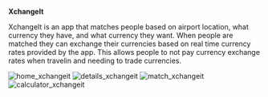 **XchangeIt**

XchangeIt is an app that matches people based on airport location, what currency they have, and what currency they want. When people are matched they can exchange their currencies based on real time currency rates provided by the app. This allows people to not pay currency exchange rates when travelin and needing to trade currencies.

![home_xchangeit](https://cloud.githubusercontent.com/assets/13628228/17156648/b8742ad8-533f-11e6-8d0b-e793e63299ad.png) ![details_xchangeit](https://cloud.githubusercontent.com/assets/13628228/17156652/bd0b89ec-533f-11e6-8cf4-bf16279f916e.png) ![match_xchangeit](https://cloud.githubusercontent.com/assets/13628228/17156655/c023a7ea-533f-11e6-9ef7-96a89d1ed2cc.png) ![calculator_xchangeit](https://cloud.githubusercontent.com/assets/13628228/17156660/c38b985c-533f-11e6-80a0-9d1606a1e075.png)
